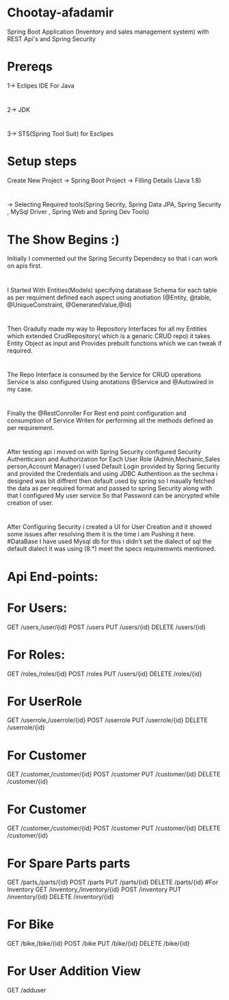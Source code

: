 # Chootay-afadamir
Spring Boot Application (Inventory and sales management system) with REST Api's and Spring Security

# Prereqs
1-> Eclipes IDE For Java
#
2-> JDK
#
3-> STS(Spring Tool Suit) for Esclipes
# Setup steps
Create New Project -> Spring Boot Project -> Filling Details (Java 1.8) 
#
-> Selecting Required tools(Spring Secrity, Spring Data JPA, Spring Security , MySql Driver , Spring Web and Spring Dev Tools)

# The Show Begins :)
Initially I commented out the Spring Security Dependecy so that i can work on apis first.
#
I Started With Entities(Models) specifying database Schema for each table as per requiment defined each aspect using anotiation (@Entity, @table, @UniqueConstraint, @GeneratedValue,@Id)
#
Then Gradully made my way to Repository Interfaces for all my Entities which extended CrudRepository( which is a genaric CRUD repo) it takes Entity Object as input and Provides 
prebuilt functions which we can tweak if required.
#
The Repo Interface is consumed by the Service for CRUD operations Service is also configured Using anotations @Service and @Autowired in my case.
#
Finally the @RestConroller For Rest end point configuration and consumption of Service Writen for performing all the methods defined as per requirement.
#
After testing api i moved on with Spring Security configured Security Authenticaion and Authorization for Each User Role (Admin,Mechanic,Sales person,Account Manager) I used Default Login provided 
by Spring Security and provided the Credentials and using JDBC Authentioon as the sechma i designed was bit diffrent then default used by spring so I maually fetched the data as per 
required format and passed to spring Security along with that I configured My user service So that Password can be ancrypted while creation of user.
#
After Configuring Security i created a UI for User Creation and it showed some issues after resolving them it is the time i am Pushing it here.
#DataBase
I have used Mysql db for this i didn't set the dialect of sql the default dialect it was using (8.*) meet the specs requiremwnts mentioned.


# Api End-points:

# For Users:
GET /users,/user/{id} POST /users PUT /users/{id} DELETE /users/{id}
# For Roles:
GET /roles,/roles/{id} POST /roles PUT /users/{id} DELETE /roles/{id}
# For UserRole 
GET /userrole,/userrole/{id} POST /userrole PUT /userrole/{id} DELETE /userrole/{id}
# For Customer 
GET /customer,/customer/{id} POST /customer PUT /customer/{id} DELETE /customer/{id}
# For Customer 
GET /customer,/customer/{id} POST /customer PUT /customer/{id} DELETE /customer/{id}
# For Spare Parts parts
GET /parts,/parts/{id} POST /parts PUT /parts/{id} DELETE /parts/{id}
#For Inventory 
GET /inventory,/inventory/{id} POST /inventory PUT /inventory/{id} DELETE /inventory/{id}
# For Bike 
GET /bike,/bike/{id} POST /bike PUT /bike/{id} DELETE /bike/{id}
# For User Addition View
GET /adduser
